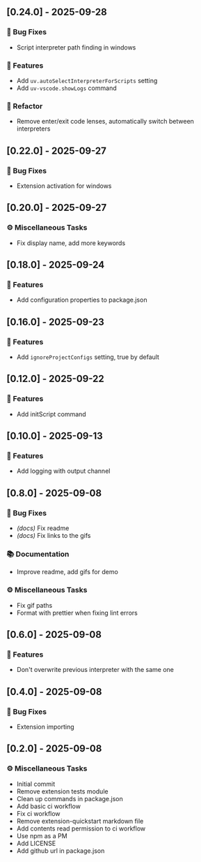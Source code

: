 ## [0.24.0] - 2025-09-28

### 🐛 Bug Fixes

- Script interpreter path finding in windows

### 🚀 Features

- Add `uv.autoSelectInterpreterForScripts` setting
- Add `uv-vscode.showLogs` command

### 🚜 Refactor

- Remove enter/exit code lenses, automatically switch between interpreters

## [0.22.0] - 2025-09-27

### 🐛 Bug Fixes

- Extension activation for windows

## [0.20.0] - 2025-09-27

### ⚙️ Miscellaneous Tasks

- Fix display name, add more keywords

## [0.18.0] - 2025-09-24

### 🚀 Features

- Add configuration properties to package.json

## [0.16.0] - 2025-09-23

### 🚀 Features

- Add `ignoreProjectConfigs` setting, true by default

## [0.12.0] - 2025-09-22

### 🚀 Features

- Add initScript command

## [0.10.0] - 2025-09-13

### 🚀 Features

- Add logging with output channel

## [0.8.0] - 2025-09-08

### 🐛 Bug Fixes

- _(docs)_ Fix readme
- _(docs)_ Fix links to the gifs

### 📚 Documentation

- Improve readme, add gifs for demo

### ⚙️ Miscellaneous Tasks

- Fix gif paths
- Format with prettier when fixing lint errors

## [0.6.0] - 2025-09-08

### 🚀 Features

- Don't overwrite previous interpreter with the same one

## [0.4.0] - 2025-09-08

### 🐛 Bug Fixes

- Extension importing

## [0.2.0] - 2025-09-08

### ⚙️ Miscellaneous Tasks

- Initial commit
- Remove extension tests module
- Clean up commands in package.json
- Add basic ci workflow
- Fix ci workflow
- Remove extension-quickstart markdown file
- Add contents read permission to ci workflow
- Use npm as a PM
- Add LICENSE
- Add github url in package.json
